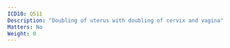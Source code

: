 ```yaml
---
ICD10: Q511
Description: "Doubling of uterus with doubling of cervix and vagina"
Matters: No
Weight: 0
---
```


